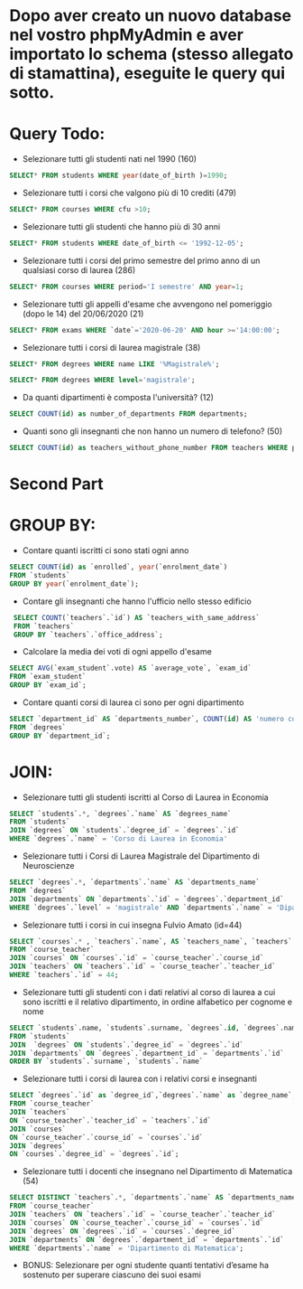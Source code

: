 # Dopo aver creato un nuovo database nel vostro phpMyAdmin e aver importato lo schema (stesso allegato di stamattina), eseguite le query qui sotto.
# Query Todo:
* Selezionare tutti gli studenti nati nel 1990 (160)
```sql
SELECT* FROM students WHERE year(date_of_birth )=1990;
```
* Selezionare tutti i corsi che valgono più di 10 crediti (479)
```sql
SELECT* FROM courses WHERE cfu >10;
```
* Selezionare tutti gli studenti che hanno più di 30 anni
```sql
SELECT* FROM students WHERE date_of_birth <= '1992-12-05';
```
* Selezionare tutti i corsi del primo semestre del primo anno di un qualsiasi corso di laurea (286)
```sql
SELECT* FROM courses WHERE period='I semestre' AND year=1;
```
* Selezionare tutti gli appelli d'esame che avvengono nel pomeriggio (dopo le 14) del 20/06/2020 (21)
```sql
SELECT* FROM exams WHERE `date`='2020-06-20' AND hour >='14:00:00';
```
* Selezionare tutti i corsi di laurea magistrale (38)
```sql
SELECT* FROM degrees WHERE name LIKE '%Magistrale%';
```
```sql
SELECT* FROM degrees WHERE level='magistrale';
```
* Da quanti dipartimenti è composta l'università? (12)
```sql
SELECT COUNT(id) as number_of_departments FROM departments;
```
* Quanti sono gli insegnanti che non hanno un numero di telefono? (50)
```sql
SELECT COUNT(id) as teachers_without_phone_number FROM teachers WHERE phone is NUll;
```


# Second Part

# GROUP BY:

* Contare quanti iscritti ci sono stati ogni anno
```sql
SELECT COUNT(id) as `enrolled`, year(`enrolment_date`) 
FROM `students` 
GROUP BY year(`enrolment_date`);
```
* Contare gli insegnanti che hanno l'ufficio nello stesso edificio
```sql
 SELECT COUNT(`teachers`.`id`) AS `teachers_with_same_address` 
 FROM `teachers` 
 GROUP BY `teachers`.`office_address`;
```
* Calcolare la media dei voti di ogni appello d'esame
```sql
SELECT AVG(`exam_student`.vote) AS `average_vote`, `exam_id` 
FROM `exam_student`
GROUP BY `exam_id`;
```
* Contare quanti corsi di laurea ci sono per ogni dipartimento
```sql
SELECT `department_id` AS `departments_number`, COUNT(id) AS 'numero corsi' 
FROM `degrees` 
GROUP BY `department_id`;
```



# JOIN:

* Selezionare tutti gli studenti iscritti al Corso di Laurea in Economia
```sql
SELECT `students`.*, `degrees`.`name` AS `degrees_name` 
FROM `students` 
JOIN `degrees` ON `students`.`degree_id` = `degrees`.`id` 
WHERE `degrees`.`name` = 'Corso di Laurea in Economia'
```
* Selezionare tutti i Corsi di Laurea Magistrale del Dipartimento di Neuroscienze
```sql
SELECT `degrees`.*, `departments`.`name` AS `departments_name`
FROM `degrees` 
JOIN `departments` ON `departments`.`id` = `degrees`.`department_id` 
WHERE `degrees`.`level` = 'magistrale' AND `departments`.`name` = 'Dipartimento di Neuroscienze';
```
* Selezionare tutti i corsi in cui insegna Fulvio Amato (id=44)
```sql
SELECT `courses`.* , `teachers`.`name`, AS `teachers_name`, `teachers`.`surname` AS `teachers_surname`
FROM `course_teacher` 
JOIN `courses` ON `courses`.`id` = `course_teacher`.`course_id` 
JOIN `teachers` ON `teachers`.`id` = `course_teacher`.`teacher_id` 
WHERE `teachers`.`id` = 44;
```
* Selezionare tutti gli studenti con i dati relativi al corso di laurea a cui sono iscritti e il relativo dipartimento, in ordine alfabetico per cognome e nome
```sql
SELECT `students`.name, `students`.surname, `degrees`.id, `degrees`.name, `degrees`.level, `degrees`.address, `degrees`.email, `degrees`.website, `degrees`.department_id, `departments`.name 
FROM `students` 
JOIN  `degrees` ON `students`.`degree_id` = `degrees`.`id` 
JOIN `departments` ON `degrees`.`department_id` = `departments`.`id` 
ORDER BY `students`.`surname`, `students`.`name`
```
* Selezionare tutti i corsi di laurea con i relativi corsi e insegnanti
```sql
SELECT `degrees`.`id` as `degree_id`,`degrees`.`name` as `degree_name`, `courses`.`id` as `course_id`,`courses`.`name` as `course_name`,`teachers`.`id` as `teacher_id`,`teachers`.`name` as `teacher_name`,`teachers`.`surname` as `teacher_surname` 
FROM `course_teacher` 
JOIN `teachers` 
ON `course_teacher`.`teacher_id` = `teachers`.`id` 
JOIN `courses` 
ON `course_teacher`.`course_id` = `courses`.`id` 
JOIN `degrees` 
ON `courses`.`degree_id` = `degrees`.`id`;
```
* Selezionare tutti i docenti che insegnano nel Dipartimento di Matematica (54)
```sql
SELECT DISTINCT `teachers`.*, `departments`.`name` AS `departments_name` 
FROM `course_teacher` 
JOIN `teachers` ON `teachers`.`id` = `course_teacher`.`teacher_id` 
JOIN `courses` ON `course_teacher`.`course_id` = `courses`.`id` 
JOIN `degrees` ON `degrees`.`id` = `courses`.`degree_id` 
JOIN `departments` ON `degrees`.`department_id` = `departments`.`id` 
WHERE `departments`.`name` = 'Dipartimento di Matematica';
```
* BONUS: Selezionare per ogni studente quanti tentativi d’esame ha sostenuto per superare ciascuno dei suoi esami
```sql

```